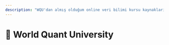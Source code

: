 ```yaml
---
description: "WQU'dan almış olduğum online veri bilimi kursu kaynakları \U0001F4DA"
---
```


# 🏫 World Quant University

